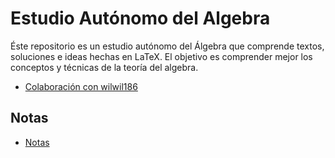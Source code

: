 # Estudio Autónomo del Algebra 

Éste repositorio es un estudio autónomo del Álgebra que comprende textos, soluciones e ideas hechas en LaTeX. El objetivo es comprender mejor los conceptos y técnicas de la teoría del algebra.

- [Colaboración con wilwil186](https://github.com/wilwil186/AlgebraModerna)

## Notas

- [Notas](https://github.com/aggranadoss/AlgebraModerna/blob/master/tex/main.pdf)